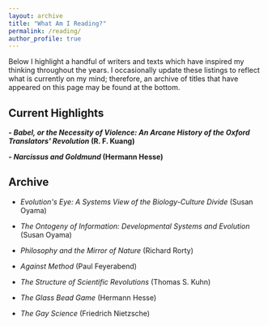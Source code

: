```yaml
---
layout: archive
title: "What Am I Reading?"
permalink: /reading/
author_profile: true
---
```


Below I highlight a handful of writers and texts which have inspired my thinking throughout the years. I occasionally update these listings to reflect what is currently on my mind; therefore, an archive of titles that have appeared on this page may be found at the bottom.

## Current Highlights

**- *Babel, or the Necessity of Violence: An Arcane History of the Oxford Translators' Revolution* (R. F. Kuang)**

**- *Narcissus and Goldmund* (Hermann Hesse)**

## Archive

- *Evolution's Eye: A Systems View of the Biology-Culture Divide* (Susan Oyama)

- *The Ontogeny of Information: Developmental Systems and Evolution* (Susan Oyama)

- *Philosophy and the Mirror of Nature* (Richard Rorty)

- *Against Method* (Paul Feyerabend)

- *The Structure of Scientific Revolutions* (Thomas S. Kuhn)

- *The Glass Bead Game* (Hermann Hesse)

- *The Gay Science* (Friedrich Nietzsche)
